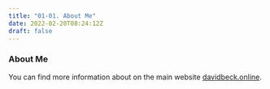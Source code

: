 ```yaml
---
title: "01-01. About Me"
date: 2022-02-20T08:24:12Z
draft: false
---
```


### About Me

You can find more information about on the main website [davidbeck.online](https://davidbeck.online/).
